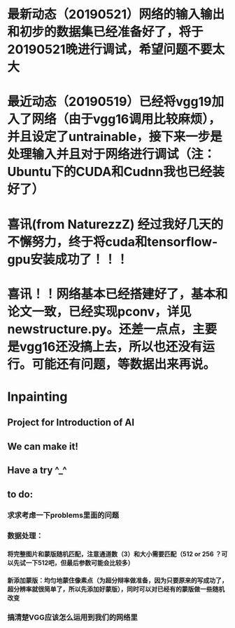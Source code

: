 # 最新动态（20190521）网络的输入输出和初步的数据集已经准备好了，将于20190521晚进行调试，希望问题不要太大

# 最近动态（20190519）已经将vgg19加入了网络（由于vgg16调用比较麻烦），并且设定了untrainable，接下来一步是处理输入并且对于网络进行调试（注：Ubuntu下的CUDA和Cudnn我也已经装好了）

# 喜讯(from NaturezzZ) 经过我好几天的不懈努力，终于将cuda和tensorflow-gpu安装成功了！！！

# 喜讯！！网络基本已经搭建好了，基本和论文一致，已经实现pconv，详见newstructure.py。还差一点点，主要是vgg16还没搞上去，所以也还没有运行。可能还有问题，等数据出来再说。
# Inpainting
## Project for Introduction of AI
## We can make it!
## Have a try ^_^ 
## to do:
### 求求考虑一下problems里面的问题
### 数据处理：
#### 将完整图片和蒙版随机匹配，注意通道数（3）和大小需要匹配（512 or 256 ？可以先试一下512吧，但最后参数可能会比较多）
#### 新添加蒙版：均匀地蒙住像素点（为超分辩率做准备，因为只要原来的写成功了，超分辨率就很简单了，所以先添加好蒙版），同时可以对已经有的蒙版做一些随机改变
### 搞清楚VGG应该怎么运用到我们的网络里
